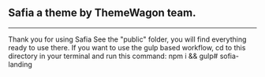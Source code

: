 ## Safia a theme by ThemeWagon team.
---
Thank you for using Safia See the "public" folder, you will find everything ready to use there. If you want to use the gulp based workflow, cd to this directory in your terminal and run this command: npm i && gulp# sofia-landing
